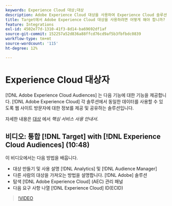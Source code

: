 ```yaml
---
keywords: Experience Cloud 대상;대상
description: Adobe Experience Cloud 대상을 사용하여 Experience Cloud 솔루션에서 웹 사이트 방문자에 대한 정보를 다른 Adobe 솔루션과 통신 및 공유하는 방법을 알아봅니다.
title: Target에서 Adobe Experience Cloud 대상을 사용하려면 어떻게 해야 합니까?
feature: Integrations
exl-id: 4502e77d-1310-41f3-8d14-ba69692df1af
source-git-commit: 152257a52d836a88ffcd76cd9af5b3fbfbdc0839
workflow-type: tm+mt
source-wordcount: '115'
ht-degree: 12%

---
```


# Experience Cloud 대상자

[!DNL Adobe Experience Cloud Audiences] 는 다음 기능에 대한 기능을 제공합니다. [!DNL Adobe Experience Cloud] 각 솔루션에서 동일한 데이터를 사용할 수 있도록 웹 사이트 방문자에 대한 정보를 제공 및 공유하는 솔루션입니다.

자세한 내용은 [대상](https://experienceleague.adobe.com/docs/core-services/interface/audiences/audience-library.html?lang=ko-KR) 에서 *핵심 서비스 사용 안내서*.

## 비디오: 통합 [!DNL Target] with [!DNL Experience Cloud Audiences] (10:48)

이 비디오에서는 다음 방법을 배웁니다.

* 대상 만들기 및 사용 설명 [!DNL Analytics] 및 [!DNL Audience Manager]
* 다른 사람의 대상을 가져오는 방법을 설명합니다. [!DNL Adobe] 솔루션
* 탐색 [!DNL Adobe Experience Cloud] (AEC) 관리 패널
* 다음 요구 사항 나열 [!DNL Experience Cloud] ID(ECID)

>[!VIDEO](https://video.tv.adobe.com/v/35152)
